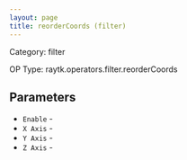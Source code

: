 ```yaml
---
layout: page
title: reorderCoords (filter)
---
```


Category: filter

OP Type: raytk.operators.filter.reorderCoords

## Parameters

* `Enable` - 
* `X Axis` - 
* `Y Axis` - 
* `Z Axis` -
